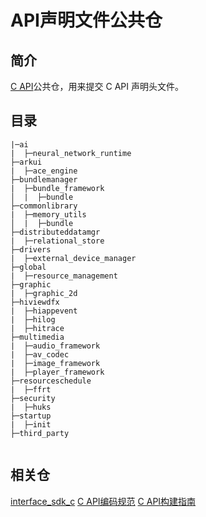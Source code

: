 # API声明文件公共仓

## 简介

[C API](https://gitee.com/openharmony-sig/interface_sdk_c/blob/master/docs/user_guide.md)公共仓，用来提交 C API 声明头文件。

## 目录

```
|─ai
|  ├─neural_network_runtime
├─arkui
|  ├─ace_engine
├─bundlemanager
|  ├─bundle_framework
│  |  ├─bundle
├─commonlibrary
|  ├─memory_utils
│  |  ├─bundle
├─distributeddatamgr
|  ├─relational_store
├─drivers
|  ├─external_device_manager
├─global
|  ├─resource_management
├─graphic
|  ├─graphic_2d
├─hiviewdfx
|  ├─hiappevent
|  ├─hilog
|  ├─hitrace
├─multimedia
|  ├─audio_framework
|  ├─av_codec
|  ├─image_framework
|  ├─player_framework
├─resourceschedule
|  ├─ffrt
├─security
|  ├─huks
├─startup
|  ├─init
├─third_party


```
## 相关仓

[interface_sdk_c](https://gitee.com/openharmony-sig/interface_sdk_c/)
[C API编码规范](https://gitee.com/openharmony-sig/interface_sdk_c/blob/master/docs/capi_naming.md)
[C API构建指南](https://gitee.com/openharmony-sig/interface_sdk_c/blob/master/docs/howto_add.md)

